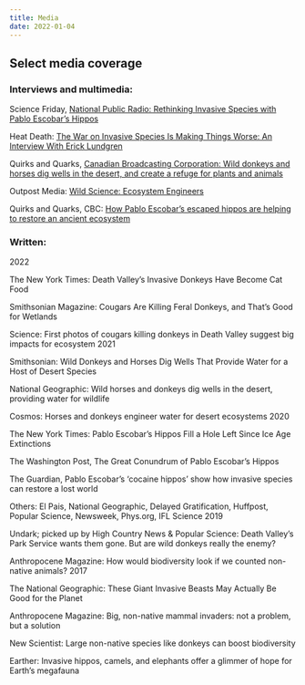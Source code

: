```yaml
---
title: Media
date: 2022-01-04
---
```


## Select media coverage

### Interviews and multimedia:

Science Friday, [National Public Radio: Rethinking Invasive Species with Pablo Escobar’s Hippos]()

Heat Death: [The War on Invasive Species Is Making Things Worse: An Interview With Erick Lundgren]()

Quirks and Quarks, [Canadian Broadcasting Corporation: Wild donkeys and horses dig wells in the desert, and create a refuge for plants and animals]()

Outpost Media: [Wild Science: Ecosystem Engineers]()

Quirks and Quarks, CBC: [How Pablo Escobar’s escaped hippos are helping to restore an ancient ecosystem]()

### Written:

2022

The New York Times: Death Valley’s Invasive Donkeys Have Become Cat Food

Smithsonian Magazine: Cougars Are Killing Feral Donkeys, and That’s Good for Wetlands

Science: First photos of cougars killing donkeys in Death Valley suggest big impacts for ecosystem
2021

Smithsonian: Wild Donkeys and Horses Dig Wells That Provide Water for a Host of Desert Species

National Geographic: Wild horses and donkeys dig wells in the desert, providing water for wildlife

Cosmos: Horses and donkeys engineer water for desert ecosystems
2020

The New York Times: Pablo Escobar’s Hippos Fill a Hole Left Since Ice Age Extinctions

The Washington Post, The Great Conundrum of Pablo Escobar’s Hippos

The Guardian, Pablo Escobar’s ‘cocaine hippos’ show how invasive species can restore a lost world

Others: El Pais, National Geographic, Delayed Gratification, Huffpost, Popular Science, Newsweek, Phys.org, IFL Science
2019

Undark; picked up by High Country News & Popular Science: Death Valley’s Park Service wants them gone. But are wild donkeys really the enemy?

Anthropocene Magazine: How would biodiversity look if we counted non-native animals?
2017

The National Geographic: These Giant Invasive Beasts May Actually Be Good for the Planet

Anthropocene Magazine: Big, non-native mammal invaders: not a problem, but a solution

New Scientist: Large non-native species like donkeys can boost biodiversity

Earther: Invasive hippos, camels, and elephants offer a glimmer of hope for Earth’s megafauna